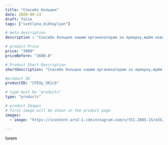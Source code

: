 ```yaml
---
title: "Спасибо большое"
date: 2020-09-13
draft: false
tags: ["svetlana_mikhaylyan"]

# meta description
description : "Спасибо большое нашим организаторам за ярмарку,ждём новых встреч!!! (Пятигорск//- День города 12.09.2020)"

# product Price
price: "3000"
priceBefore: "3600.0"

# Product Short Description
shortDescription: "Спасибо большое нашим организаторам за ярмарку,ждём новых встреч!!! (Пятигорск//- День города 12.09.2020)"

#product ID
productID: "CFEOy_5K1cb"

# type must be "products"
type: "products"

# product Images
# first image will be shown in the product page
images:
  - image: "https://scontent-arn2-1.cdninstagram.com/v/t51.2885-15/e35/119159648_326248835459339_4786245762223595398_n.jpg?se=7&tp=1&_nc_ht=scontent-arn2-1.cdninstagram.com&_nc_cat=111&_nc_ohc=IGMzoMLDxGsAX83UD1c&oh=29dafaa1485ed21908cb57b240aa7b66&oe=607364A1&ig_cache_key=MjM5NzEwNTk3ODg5NzgxNTMyMw%3D%3D.2"

---
```

lorem
